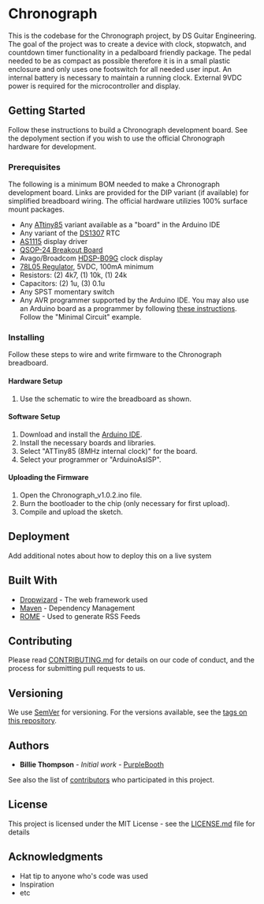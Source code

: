 # Chronograph
This is the codebase for the Chronograph project, by DS Guitar Engineering.  The goal of the project was to create a device with clock, stopwatch, and countdown timer functionality in a pedalboard friendly package.  The pedal needed to be as compact as possible therefore it is in a small plastic enclosure and only uses one footswitch for all needed user input.  An internal battery is necessary to maintain a running clock.  External 9VDC power is required for the microcontroller and display.

## Getting Started

Follow these instructions to build a Chronograph development board.  See the depolyment section if you wish to use the official Chronograph hardware for development.

### Prerequisites

The following is a minimum BOM needed to make a Chronograph development board.  Links are provided for the DIP variant (if available) for simplified breadboard wiring.  The official hardware utilizies 100% surface mount packages.
* Any [ATtiny85](http://www.mouser.com/ProductDetail/Microchip-Technology-Atmel/ATtiny85-20PU/?qs=sGAEpiMZZMtkfMPOFRTOl5CRAVRAdtfp) variant available as a "board" in the Arduino IDE
* Any variant of the [DS1307](http://www.mouser.com/ProductDetail/Maxim-Integrated/DS1307+/?qs=sGAEpiMZZMsWkX3fPoxIPao0OKuDwxf4) RTC
* [AS1115](http://www.mouser.com/Search/ProductDetail.aspx?R=AS1115-BSSTvirtualkey58040000virtualkey985-AS1115-BSST) display driver
* [QSOP-24 Breakout Board](https://www.digikey.com/products/en?mpart=PA0030&v=315)
* Avago/Broadcom [HDSP-B09G](https://www.mouser.com/Search/ProductDetail.aspx?R=HDSP-B09Gvirtualkey63050000virtualkey630-HDSP-B09G) clock display
* [78L05 Regulator](http://www.mouser.com/ProductDetail/STMicroelectronics/L78L05CZ/?qs=sGAEpiMZZMvHdo5hUx%252bJYu5Iq5FsYDe%252b), 5VDC, 100mA minimum
* Resistors: (2) 4k7, (1) 10k, (1) 24k
* Capacitors: (2) 1u, (3) 0.1u
* Any SPST momentary switch
* Any AVR programmer supported by the Arduino IDE.  You may also use an Arduino board as a programmer by following [these instructions](https://www.arduino.cc/en/Tutorial/ArduinoToBreadboard).  Follow the "Minimal Circuit" example.

### Installing

Follow these steps to wire and write firmware to the Chronograph breadboard.

#### Hardware Setup
1. Use the schematic to wire the breadboard as shown.

#### Software Setup
1. Download and install the [Arduino IDE](https://www.arduino.cc/en/Main/Software).
2. Install the necessary boards and libraries.
3. Select "ATTiny85 (8MHz internal clock)" for the board.
4. Select your programmer or "ArduinoAsISP".

#### Uploading the Firmware
1. Open the Chronograph_v1.0.2.ino file.
2. Burn the bootloader to the chip (only necessary for first upload).
3. Compile and upload the sketch.


## Deployment

Add additional notes about how to deploy this on a live system


## Built With

* [Dropwizard](http://www.dropwizard.io/1.0.2/docs/) - The web framework used
* [Maven](https://maven.apache.org/) - Dependency Management
* [ROME](https://rometools.github.io/rome/) - Used to generate RSS Feeds

## Contributing

Please read [CONTRIBUTING.md](https://gist.github.com/PurpleBooth/b24679402957c63ec426) for details on our code of conduct, and the process for submitting pull requests to us.

## Versioning

We use [SemVer](http://semver.org/) for versioning. For the versions available, see the [tags on this repository](https://github.com/your/project/tags). 

## Authors

* **Billie Thompson** - *Initial work* - [PurpleBooth](https://github.com/PurpleBooth)

See also the list of [contributors](https://github.com/your/project/contributors) who participated in this project.

## License

This project is licensed under the MIT License - see the [LICENSE.md](LICENSE.md) file for details

## Acknowledgments

* Hat tip to anyone who's code was used
* Inspiration
* etc
